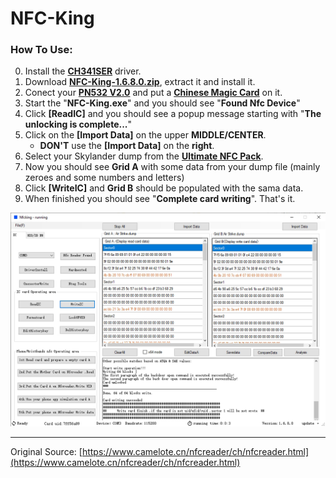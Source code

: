 # NFC-King

### How To Use: 

0. Install the **[CH341SER](https://www.wch-ic.com/downloads/CH341SER_ZIP.html)** driver.
1. Download **[NFC-King-1.6.8.0.zip](https://github.com/skylandersNFC/NFC-King/releases/tag/NFC-King-1.6.8.0)**, extract it and install it.
2. Conect your **[PN532 V2.0](https://skylandersnfc.github.io/Docs/Skylanders_Buying_List/Skylanders_NFC_Devices/PN532/)** and put a **[Chinese Magic Card](https://skylandersnfc.github.io/Docs/Know_Your_Magic_Cards/)** on it.
3. Start the "**NFC-King.exe**" and you should see "**Found Nfc Device**"
4. Click **[ReadIC]** and you should see a popup message starting with "**The unlocking is complete...**"
5. Click on the **[Import Data]** on the upper **MIDDLE/CENTER**.
   - **DON'T** use the **[Import Data]** on the **right**.
7. Select your Skylander dump from the **[Ultimate NFC Pack](https://skylandersnfc.github.io/Skylanders-Ultimate-NFC-Pack/)**.
8. Now you should see **Grid A** with some data from your dump file (mainly zeroes and some numbers and letters)
9. Click **[WriteIC]** and **Grid B** should be populated with the sama data.
10. When finished you should see "**Complete card writing**". That's it.

![NFC-King](https://github.com/skylandersNFC/NFC-King/blob/main/images/NFC-King.jpg)

---

Original Source: [https://www.camelote.cn/nfcreader/ch/nfcreader.html](https://www.camelote.cn/nfcreader/ch/nfcreader.html)